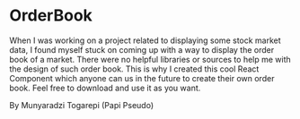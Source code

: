 # OrderBook
When I was working on a project related to displaying some stock market data, I found myself stuck on coming up with a way to display the order book of a market. There were no helpful libraries or sources to help me with the design of such order book. This is why I created this cool React Component which anyone can us in the future to create their own order book. Feel free to download and use it as you want.

By Munyaradzi Togarepi (Papi Pseudo)
